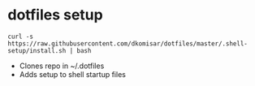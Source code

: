 # dotfiles setup

`curl -s https://raw.githubusercontent.com/dkomisar/dotfiles/master/.shell-setup/install.sh | bash`

* Clones repo in ~/.dotfiles
* Adds setup to shell startup files
